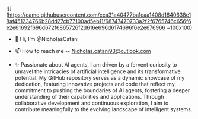 ![](https://camo.githubusercontent.com/cca31a40477ba1caa1408d1640638e18af451234766b28dd27cb77100ad5eb11/68747470733a2f2f6765746c656f6e2e61692f696d672f6865726f2d616e696d6174696f6e2e676966 =100x100)

- 👋 Hi, I’m @NicholasCatani

- 📫 How to reach me -- Nicholas.catani93@outlook.com

- ✨ Passionate about AI agents, I am driven by a fervent curiosity to unravel the intricacies of artificial intelligence and its transformative potential. 
  My GitHub repository serves as a dynamic showcase of my dedication, 
  featuring innovative projects and code that reflect my commitment to pushing the boundaries of AI agents, 
  fostering a deeper understanding of their capabilities and applications. 
  Through collaborative development and continuous exploration, 
  I aim to contribute meaningfully to the evolving landscape of intelligent systems.
  
<!---
NicholasCatani/NicholasCatani is a ✨ special ✨ repository because its `README.md` (this file) appears on your GitHub profile.
You can click the Preview link to take a look at your changes.
--->
